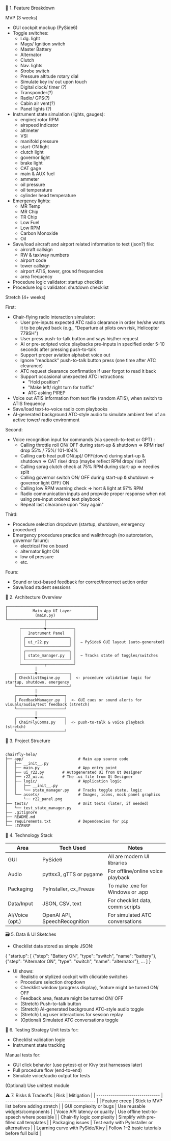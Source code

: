 ﻿🧩 1. Feature Breakdown

MVP (3 weeks)

- GUI cockpit mockup (PySide6)
- Toggle switches:
    - Ldg. light
    - Mags/ Ignition switch
    - Master Battery
    - Alternator
    - Clutch
    - Nav. lights
    - Strobe switch
    - Pressure altitude rotary dial
    - Simulate key in/ out upon touch
    - Digital clock/ timer (?)
    - Transponder(?)
    - Radio/ GPS(?)
    - Cabin air vent(?)
    - Panel lights (?)
- Instrument state simulation (lights, gauges):
    - engine/ rotor RPM
    - airspeed indicator
    - altimeter
    - VSI
    - manifold pressure
    - start-ON light
    - clutch light
    - governor light
    - brake light
    - CAT gage
    - main & AUX fuel
    - ammeter
    - oil pressure
    - oil temperature
    - cylinder head temperature
- Emergency lights:
    - MR Temp
    - MR Chip
    - TR Chip
    - Low Fuel
    - Low RPM
    - Carbon Monoxide
    - Oil
- Save/load aircraft and airport related information to text (json?) file:
    - aircraft callsign
    - RW & taxiway numbers
    - airport code
    - tower callsign
    - airport ATIS, tower, ground frequencies
    - area frequency
- Procedure logic validator: startup checklist
- Procedure logic validator: shutdown checklist


Stretch (4+ weeks)

First:
- Chair-flying radio interaction simulator:
    - User pre-inputs expected ATC radio clearance in order he/she wants it to be played back (e.g., "Departure at pilots own risk, Helicopter 779SH")
    - User press push-to-talk button and says his/her request
    - AI or pre-scripted voice playbacks pre-inputs in specified order 5-10 seconds after pressing push-to-talk
    - Support proper aviation alphabet voice out
    - Ignore "readback" push-to-talk button press (one time after ATC clearance)
    - ATC request clearance confirmation if user forgot to read it back
    - Support occasional unexpected ATC instructions:
        - "Hold position"
        - "Make left/ right turn for traffic"
        - ATC asking PIREP
- Voice out ATIS information from text file (random ATIS), when switch to ATIS frequency
- Save/load text-to-voice radio com playbooks
- AI-generated background ATC-style audio to simulate ambient feel of an active tower/ radio environment

Second:
- Voice recognition input for commands (via speech-to-text or GPT) :
    - Calling throttle roll ON/ OFF during start-up & shutdown => RPM rise/ drop 55% / 75%/ 101-104%
    - Calling carb heat pull ON(up)/ OFF(down) during start-up & shutdown => CAT rise/ drop (maybe reflect RPM drop/ rise?)
    - Calling sprag clutch check at 75% RPM during start-up => needles split
    - Calling governor switch ON/ OFF during start-up & shutdown => governor light OFF/ ON
    - Calling low RPM warning check => hort & light at 97% RPM
    - Radio communication inputs and propvide proper response when not using pre-input ordered text playbook
    - Repeat last clearance upon "Say again"

Third:
- Procedure selection dropdown (startup, shutdown, emergency procedure)
- Emergency procedures practice and walkthrough (no autorotarion, governor failure):
  - electrical fire on board
  - alternator light ON
  - low oil pressure
  - etc.

Fours:
- Sound or text-based feedback for correct/incorrect action order
- Save/load student sessions


🧱 2.  Architecture Overview 

```
┌───────────────────────────────────────┐
│           Main App UI Layer           │
│            (main.py)                  │
└────────────────┬──────────────────────┘
                 │
      ┌──────────▼────────────┐
      │   Instrument Panel    │
      │ ┌───────────────────┐ │
      │ │ ui_r22.py         │ │  ← PySide6 GUI layout (auto-generated)
      │ └───────────────────┘ │
      │ ┌───────────────────┐ │
      │ │ state_manager.py  │ │  ← Tracks state of toggles/switches
      │ └───────────────────┘ │
      └──────────┬────────────┘
             │
    ┌────────▼──────────────┐
    │ ChecklistEngine.py    │  <- procedure validation logic for startup, shutdown, emergency
    └───────────────────────┘
             │
    ┌────────▼────────────┐
    │ FeedbackManager.py  │  <- GUI cues or sound alerts for visuals/audio/text feedback (stretch)
    └─────────────────────┘
             │
    ┌────────▼────────────┐
    │ ChairFlyComms.py    │  <- push-to-talk & voice playback (stretch)
    └─────────────────────┘
```

🧱 3. Project Structure

```

chairfly-helo/
├── app/                        # Main app source code
│   ├── __init__.py
│   ├── main.py                 # App entry point
│   ├── ui_r22.py        # Autogenerated UI from Qt Designer
│   ├── r22_ui.ui        # The .ui file from Qt Designer
│   ├── logic/                  # Application logic
│   │   ├── __init__.py
│   │   └── state_manager.py    # Tracks toggle state, logic
│   └── assets/                 # Images, icons, mock panel graphics
│       └── r22_panel.png
├── tests/                      # Unit tests (later, if needed)
│   └── test_state_manager.py
├── .gitignore
├── README.md
├── requirements.txt            # Dependencies for pip
└── LICENSE                  
```

🧰 4. Technology Stack

| Area	         | Tech Used	                 | Notes                             |
| -------------- | ----------------------------- | --------------------------------- |
| GUI	         | PySide6	                     | All are modern UI libraries       |
| Audio	         | pyttsx3, gTTS or pygame	     | For offline/online voice playback |
| Packaging	     | PyInstaller, cx_Freeze	     | To make .exe for Windows or .app  |
| Data/Input	 | JSON, CSV, text	             | For checklist data, comm scripts  |
| AI/Voice (opt.)| OpenAI API, SpeechRecognition | For simulated ATC conversations   |

🗃️ 5. Data & UI Sketches

- Checklist data stored as simple JSON:

{
  "startup": [
    {"step": "Battery ON", "type": "switch", "name": "battery"},
    {"step": "Alternator ON", "type": "switch", "name": "alternator"},
    ...
  ]
}
- UI shows:
  - Realistic or stylized cockpit with clickable switches
  - Procedure selection dropdown
  - Checklist window (progress display), feature might be turned ON/ OFF
  - Feedback area, feature might be turned ON/ OFF
  - (Stretch) Push-to-talk button
  - (Stretch) AI-generated background ATC-style audio toggle
  - (Stretch) Log user interactions for session replay
  - (Optional) Simulated ATC conversations toggle

🧪 6. Testing Strategy
Unit tests for:
- Checklist validation logic
- Instrument state tracking

Manual tests for:
- GUI click behavior (use pytest-qt or Kivy test harnesses later)
- Full procedure flow (end-to-end)
- Simulate voice/audio output for tests

(Optional) Use unittest module

⚠️ 7. Risks & Tradeoffs
| Risk                            |	Mitigation                                   |
| ------------------------------- | -------------------------------------------- |
| Feature creep                   |	Stick to MVP list before adding stretch      |
| GUI complexity or bugs          |	Use reusable widgets/components              |
| Voice API latency or quality    |	Use offline text-to-speech where possible    |
| Chair-fly logic complexity      |	Simplify with pre-filled call templates      |
| Packaging issues                |	Test early with PyInstaller or alternatives  |
| Learning curve with PySide/Kivy |	Follow 1–2 basic tutorials before full build |
